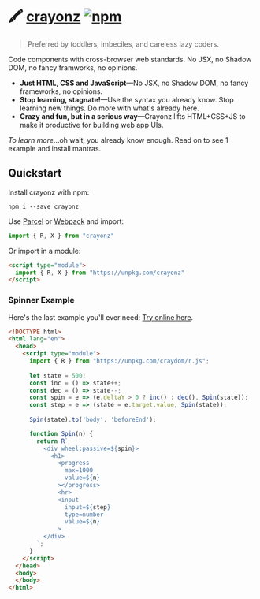 # :crayon: [crayonz](https://github.com/dosyago/crayonz) [![npm](https://img.shields.io/npm/v/crayonz.svg?label=&color=0080FF)](https://github.com/dosyago/crayonz/releases/latest)

> Preferred by toddlers, imbeciles, and careless lazy coders.

Code components with cross-browser web standards. No JSX, no Shadow DOM, no fancy framworks, no opinions. 

- **Just HTML, CSS and JavaScript**—No JSX, no Shadow DOM, no fancy frameworks, no opinions. 
- **Stop learning, stagnate!**—Use the syntax you already know. Stop learning new things. Do more with what's already here.
- **Crazy and fun, but in a serious way**—Crayonz lifts HTML+CSS+JS to make it productive for building web app UIs. 

*To learn more*...oh wait, you already know enough. Read on to see 1 example and install mantras.

## Quickstart

Install crayonz with npm:

```console
npm i --save crayonz
```

Use [Parcel](https://parceljs.org) or [Webpack](https://webpack.js.org) and import:

```js
import { R, X } from "crayonz"
```

Or import in a module:

```html
<script type="module">
  import { R, X } from "https://unpkg.com/crayonz"
</script>
```

### Spinner Example

Here's the last example you'll ever need:
[Try online here](https://codepen.io/dosycorp/pen/OJPQQzB?editors=1000).

```html
<!DOCTYPE html>
<html lang="en">
  <head> 
    <script type="module">
      import { R } from "https://unpkg.com/craydom/r.js";
      
      let state = 500;
      const inc = () => state++;
      const dec = () => state--;
      const spin = e => (e.deltaY > 0 ? inc() : dec(), Spin(state));
      const step = e => (state = e.target.value, Spin(state));
      
      Spin(state).to('body', 'beforeEnd');

      function Spin(n) {
        return R`  
          <div wheel:passive=${spin}>
            <h1>
              <progress 
                max=1000
                value=${n}
              ></progress>
              <hr>
              <input 
                input=${step}
                type=number 
                value=${n}
              >
          </div>
        `;
      }
    </script>
  </head>
  <body>
  </body>
</html>
```

